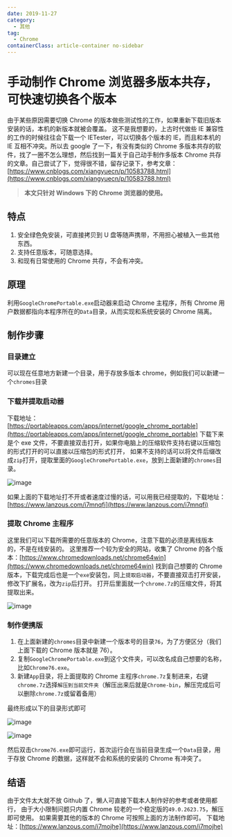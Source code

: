 ```yaml
---
date: 2019-11-27
category:
  - 其他
tag:
  - Chrome
containerClass: article-container no-sidebar
---
```


# 手动制作 Chrome 浏览器多版本共存，可快速切换各个版本

由于某些原因需要切换 Chrome 的版本做些测试性的工作，如果重新下载旧版本安装的话，本机的新版本就被会覆盖。
这不是我想要的，上古时代做些 IE 兼容性的工作的时候往往会下载一个 IETester，可以切换各个版本的 IE，而且和本机的 IE 互相不冲突。所以去 google 了一下，有没有类似的 Chrome 多版本共存的软件，找了一圈不怎么理想，然后找到一篇关于自己动手制作多版本 Chrome 共存的文章。自己尝试了下，觉得很不错，留存记录下，参考文章：[https://www.cnblogs.com/xiangyuecn/p/10583788.html](https://www.cnblogs.com/xiangyuecn/p/10583788.html)

<!-- more -->

> **本文只针对 Windows 下的 Chrome 浏览器的使用。**

## 特点

1. 安全绿色免安装，可直接拷贝到 U 盘等随声携带，不用担心被植入一些其他东西。
2. 支持任意版本，可随意选择。
3. 和现有日常使用的 Chrome 共存，不会有冲突。

## 原理

利用`GoogleChromePortable.exe`启动器来启动 Chrome 主程序，所有 Chrome 用户数据都指向本程序所在的`Data`目录，从而实现和系统安装的 Chrome 隔离。

## 制作步骤

### 目录建立

可以现在任意地方新建一个目录，用于存放多版本 chrome，例如我们可以新建一个`chromes`目录

### 下载并提取启动器

下载地址：[https://portableapps.com/apps/internet/google_chrome_portable](https://portableapps.com/apps/internet/google_chrome_portable)
下载下来是个 exe 文件，不要直接双击打开，如果你电脑上的压缩软件支持右键以压缩包的形式打开的可以直接以压缩包的形式打开，
如果不支持的话可以将文件后缀改成`zip`打开，提取里面的`GoogleChromePortable.exe`，放到上面新建的`chromes`目录。

![image](https://image.liubing.me/2019/12/26/64bd6b3403098.png)

如果上面的下载地址打不开或者速度过慢的话，可以用我已经提取的，下载地址：[https://www.lanzous.com/i7mnqfi](https://www.lanzous.com/i7mnqfi)

### 提取 Chrome 主程序

这里我们可以下载所需要的任意版本的 Chrome，注意下载的必须是离线版本的，不是在线安装的。
这里推荐一个较为安全的网站，收集了 Chrome 的各个版本：[https://www.chromedownloads.net/chrome64win](https://www.chromedownloads.net/chrome64win)
找到自己想要的 Chrome 版本，下载完成后也是一个`exe`安装包，同上`提取启动器`，不要直接双击打开安装，修改下扩展名，改为`zip`后打开。
打开后里面就一个`chrome.7z`的压缩文件，将其提取出来。

![image](https://image.liubing.me/2019/12/26/7d299ad486c7f.png)

### 制作便携版

1. 在上面新建的`chromes`目录中新建一个版本号的目录`76`，为了方便区分（我们上面下载的 Chrome 版本就是 76）。
2. 复制`GoogleChromePortable.exe`到这个文件夹，可以改名成自己想要的名称，比如`Chrome76.exe`。
3. 新建`App`目录，将上面提取的 Chrome 主程序`chrome.7z`复制进来，右键`chrome.7z`选择`解压到当前文件夹`（解压出来后就是`Chrome-bin`，解压完成后可以删除`chrome.7z`或留着备用）

最终形成以下的目录形式即可

![image](https://image.liubing.me/2019/12/26/36287b24f5c1d.png)

![image](https://image.liubing.me/2019/12/26/9b699a5556b7a.png)

然后双击`Chrome76.exe`即可运行，首次运行会在当前目录生成一个`Data`目录，用于存放 Chrome 的数据，这样就不会和系统的安装的 Chrome 有冲突了。

## 结语

由于文件太大就不放 Github 了，懒人可直接下载本人制作好的参考或者使用都行，
由于大小限制问题只内置 Chrome 较老的一个稳定版的`49.0.2623.75`，解压即可使用。
如果需要其他的版本的 Chrome 可按照上面的方法制作即可。
下载地址：[https://www.lanzous.com/i7mojhe](https://www.lanzous.com/i7mojhe)
